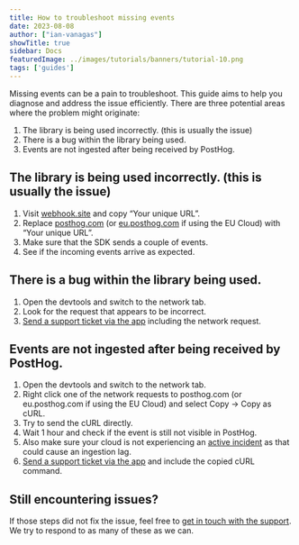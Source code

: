 ```yaml
---
title: How to troubleshoot missing events
date: 2023-08-08
author: ["ian-vanagas"]
showTitle: true
sidebar: Docs
featuredImage: ../images/tutorials/banners/tutorial-10.png
tags: ['guides']
---
```


Missing events can be a pain to troubleshoot. This guide aims to help you diagnose and address the issue efficiently. There are three potential areas where the problem might originate:

1. The library is being used incorrectly. (this is usually the issue)
2. There is a bug within the library being used.
3. Events are not ingested after being received by PostHog.

## The library is being used incorrectly. (this is usually the issue)

1. Visit [webhook.site](https://webhook.site/) and copy “Your unique URL”.
2. Replace [posthog.com](https://app.posthog.com) (or [eu.posthog.com](https://eu.posthog.com) if using the EU Cloud) with “Your unique URL”.
3. Make sure that the SDK sends a couple of events.
4. See if the incoming events arrive as expected.

## There is a bug within the library being used.

1. Open the devtools and switch to the network tab.
2. Look for the request that appears to be incorrect.
3. [Send a support ticket via the app](https://app.posthog.com/home#supportModal) including the network request.

## Events are not ingested after being received by PostHog.

1. Open the devtools and switch to the network tab.
2. Right click one of the network requests to posthog.com (or eu.posthog.com if using the EU Cloud) and select Copy -> Copy as cURL.
3. Try to send the cURL directly.
4. Wait 1 hour and check if the event is still not visible in PostHog.
5. Also make sure your cloud is not experiencing an [active incident](https://status.posthog.com) as that could cause an ingestion lag.
6. [Send a support ticket via the app](https://app.posthog.com/home#supportModal) and include the copied cURL command.

##  Still encountering issues?
If those steps did not fix the issue, feel free to [get in touch with the support](https://app.posthog.com/home#supportModal). We try to respond to as many of these as we can.